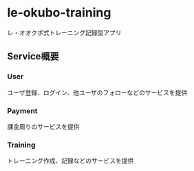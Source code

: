 # le-okubo-training

レ・オオクボ式トレーニング記録型アプリ

## Service概要

### User
ユーザ登録、ログイン、他ユーザのフォローなどのサービスを提供

### Payment
課金周りのサービスを提供

### Training
トレーニング作成、記録などのサービスを提供
